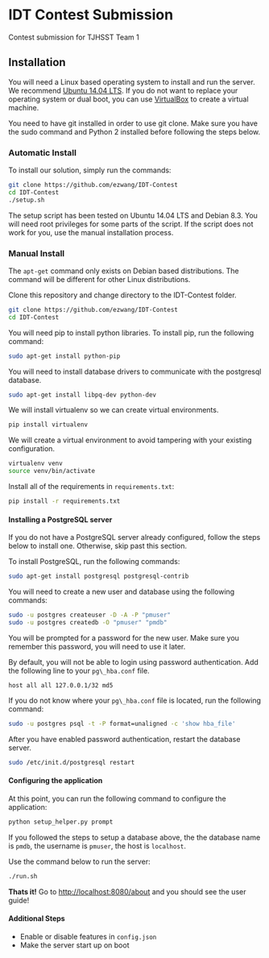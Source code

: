 # IDT Contest Submission
Contest submission for TJHSST Team 1

## Installation
You will need a Linux based operating system to install and run the server.
We recommend [Ubuntu 14.04 LTS](http://www.ubuntu.com/download/desktop).
If you do not want to replace your operating system or dual boot, you can use [VirtualBox](https://www.virtualbox.org/wiki/Downloads) to create a virtual machine.

You need to have git installed in order to use git clone.
Make sure you have the sudo command and Python 2 installed before following the steps below.
### Automatic Install
To install our solution, simply run the commands:
```bash
git clone https://github.com/ezwang/IDT-Contest
cd IDT-Contest
./setup.sh
```
The setup script has been tested on Ubuntu 14.04 LTS and Debian 8.3.
You will need root privileges for some parts of the script.
If the script does not work for you, use the manual installation process.
### Manual Install
The `apt-get` command only exists on Debian based distributions.
The command will be different for other Linux distributions.

Clone this repository and change directory to the IDT-Contest folder.
```sh
git clone https://github.com/ezwang/IDT-Contest
cd IDT-Contest
```

You will need pip to install python libraries. To install pip, run the following command:
```sh
sudo apt-get install python-pip
```

You will need to install database drivers to communicate with the postgresql database.
```sh
sudo apt-get install libpq-dev python-dev
```

We will install virtualenv so we can create virtual environments.
```sh
pip install virtualenv
```

We will create a virtual environment to avoid tampering with your existing configuration.
```sh
virtualenv venv
source venv/bin/activate
```

Install all of the requirements in `requirements.txt`:
```sh
pip install -r requirements.txt
```
#### Installing a PostgreSQL server
If you do not have a PostgreSQL server already configured, follow the steps below to install one. Otherwise, skip past this section.

To install PostgreSQL, run the following commands:
```sh
sudo apt-get install postgresql postgresql-contrib
```

You will need to create a new user and database using the following commands:
```sh
sudo -u postgres createuser -D -A -P "pmuser"
sudo -u postgres createdb -O "pmuser" "pmdb"
```
You will be prompted for a password for the new user. Make sure you remember this password, you will need to use it later.

By default, you will not be able to login using password authentication. Add the following line to your `pg\_hba.conf` file.
```
host all all 127.0.0.1/32 md5
```

If you do not know where your `pg\_hba.conf` file is located, run the following command:
```sh
sudo -u postgres psql -t -P format=unaligned -c 'show hba_file'
```

After you have enabled password authentication, restart the database server.
```sh
sudo /etc/init.d/postgresql restart
```
#### Configuring the application
At this point, you can run the following command to configure the application:
```sh
python setup_helper.py prompt
```
If you followed the steps to setup a database above, the the database name is `pmdb`, the username is `pmuser`, the host is `localhost`.

Use the command below to run the server:
```sh
./run.sh
```
**Thats it!** Go to [http://localhost:8080/about](http://localhost:8080/about) and you should see the user guide!
#### Additional Steps
- Enable or disable features in `config.json`
- Make the server start up on boot
